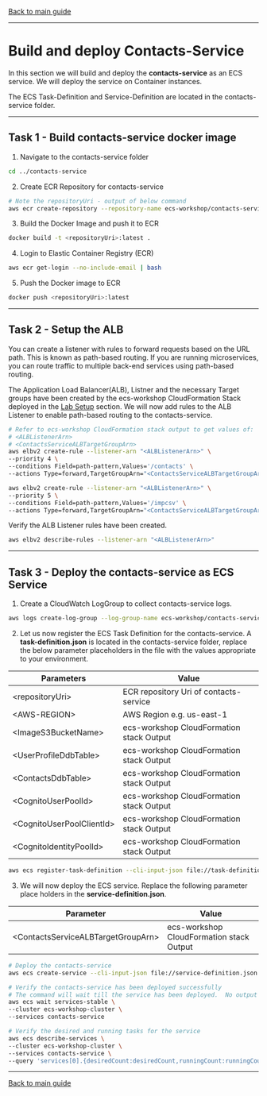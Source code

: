 [Back to main guide](../README.md)

___

# Build and deploy Contacts-Service

In this section we will build and deploy the **contacts-service** as an ECS service. We will deploy the service on Container instances.

The ECS Task-Definition and Service-Definition are located in the contacts-service folder.

___

## Task 1 - Build contacts-service docker image

1. Navigate to the contacts-service folder

```bash
cd ../contacts-service
```

2. Create ECR Repository for contacts-service

```bash
# Note the repositoryUri - output of below command
aws ecr create-repository --repository-name ecs-workshop/contacts-service
```

3. Build the Docker Image and push it to ECR

```bash
docker build -t <repositoryUri>:latest .
```

4. Login to Elastic Container Registry (ECR)

```bash
aws ecr get-login --no-include-email | bash
```

5. Push the Docker image to ECR

```bash
docker push <repositoryUri>:latest
```

___

## Task 2 - Setup the ALB

You can create a listener with rules to forward requests based on the URL path. This is known as path-based routing. If you are running microservices, you can route traffic to multiple back-end services using path-based routing.

The Application Load Balancer(ALB), Listner and the necessary Target groups have been created by the ecs-workshop CloudFormation Stack deployed in the [Lab Setup](lab-guides/lab-setup.md) section. We will now add rules to the ALB Listener to enable path-based routing to the contacts-service.

```bash 
# Refer to ecs-workshop CloudFormation stack output to get values of:
# <ALBListenerArn>
# <ContactsServiceALBTargetGroupArn>
aws elbv2 create-rule --listener-arn "<ALBListenerArn>" \
--priority 4 \
--conditions Field=path-pattern,Values='/contacts' \
--actions Type=forward,TargetGroupArn="<ContactsServiceALBTargetGroupArn>"

aws elbv2 create-rule --listener-arn "<ALBListenerArn>" \
--priority 5 \
--conditions Field=path-pattern,Values='/impcsv' \
--actions Type=forward,TargetGroupArn="<ContactsServiceALBTargetGroupArn>"
```

Verify the ALB Listener rules have been created.

```bash
aws elbv2 describe-rules --listener-arn "<ALBListenerArn>"
```

___

## Task 3 - Deploy the contacts-service as ECS Service

1. Create a CloudWatch LogGroup to collect contacts-service logs.

```bash
aws logs create-log-group --log-group-name ecs-workshop/contacts-service
```

2. Let us now register the ECS Task Definition for the contacts-service. A **task-definition.json** is located in the contacts-service folder, replace the below parameter placeholders in the file with the values appropriate to your environment.

|Parameters                          | Value                                         |
|------------------------------------|-----------------------------------------------|
|&lt;repositoryUri&gt;               | ECR repository Uri of contacts-service        |
|&lt;AWS-REGION&gt;                  | AWS Region e.g. us-east-1                     |
|&lt;ImageS3BucketName&gt;           | ecs-workshop CloudFormation stack Output      |
|&lt;UserProfileDdbTable&gt;         | ecs-workshop CloudFormation stack Output      |
|&lt;ContactsDdbTable&gt;            | ecs-workshop CloudFormation stack Output      |
|&lt;CognitoUserPoolId&gt;           | ecs-workshop CloudFormation stack Output      |
|&lt;CognitoUserPoolClientId&gt;     | ecs-workshop CloudFormation stack Output      |
|&lt;CognitoIdentityPoolId&gt;       | ecs-workshop CloudFormation stack Output      |

```bash
aws ecs register-task-definition --cli-input-json file://task-definition.json
```

3. We will now deploy the ECS service. Replace the following parameter place holders in the **service-definition.json**.

| Parameter                              | Value                                    |
|----------------------------------------|------------------------------------------|
|&lt;ContactsServiceALBTargetGroupArn&gt;| ecs-workshop CloudFormation stack Output |

```bash
# Deploy the contacts-service
aws ecs create-service --cli-input-json file://service-definition.json

# Verify the contacts-service has been deployed successfully
# The command will wait till the service has been deployed.  No output is returned.
aws ecs wait services-stable \
--cluster ecs-workshop-cluster \
--services contacts-service

# Verify the desired and running tasks for the service
aws ecs describe-services \
--cluster ecs-workshop-cluster \
--services contacts-service \
--query 'services[0].{desiredCount:desiredCount,runningCount:runningCount,pendingCount:pendingCount}'
```

___
[Back to main guide](../README.md)